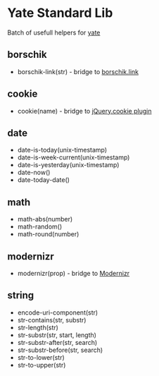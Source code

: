 # Yate Standard Lib

Batch of usefull helpers for [yate](https://github.com/pasaran/yate)

## borschik
  * borschik-link(str) - bridge to [borschik.link](https://github.com/bem/borschik)

## cookie
  * cookie(name) - bridge to [jQuery.cookie plugin](http://plugins.jquery.com/cookie/)

## date
  * date-is-today(unix-timestamp)
  * date-is-week-current(unix-timestamp)
  * date-is-yesterday(unix-timestamp)
  * date-now()
  * date-today-date()

## math
  * math-abs(number)
  * math-random()
  * math-round(number)

## modernizr
  * modernizr(prop) - bridge to [Modernizr](https://github.com/Modernizr/Modernizr)

## string
  * encode-uri-component(str)
  * str-contains(str, substr)
  * str-length(str)
  * str-substr(str, start, length)
  * str-substr-after(str, search)
  * str-substr-before(str, search)
  * str-to-lower(str)
  * str-to-upper(str)
